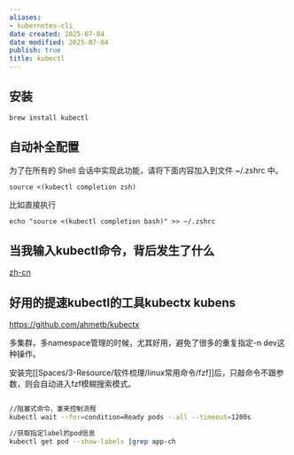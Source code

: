 ```yaml
---
aliases:
- kubernetes-cli
date created: 2025-07-04
date modified: 2025-07-04
publish: true
title: kubectl
---
```

## 安装

```
brew install kubectl
```

## 自动补全配置

为了在所有的 Shell 会话中实现此功能，请将下面内容加入到文件 ~/.zshrc 中。

```
source <(kubectl completion zsh)
```

比如直接执行

```
echo "source <(kubectl completion bash)" >> ~/.zshrc
```

## 当我输入kubectl命令，背后发生了什么

[zh-cn](https://github.com/jamiehannaford/what-happens-when-k8s/tree/master/zh-cn)

## 好用的提速kubectl的工具kubectx kubens

https://github.com/ahmetb/kubectx

多集群，多namespace管理的时候，尤其好用，避免了很多的重复指定-n dev这种操作。

安装完[[Spaces/3-Resource/软件梳理/linux常用命令/fzf]]后，只敲命令不跟参数，则会自动进入fzf模糊搜索模式。

```bash
      
//阻塞式命令，拿来控制流程
kubectl wait --for=condition=Ready pods --all --timeout=1200s 

//获取指定label的pod信息
kubectl get pod --show-labels |grep app-ch

```